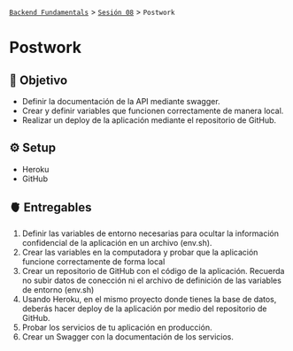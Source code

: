 [`Backend Fundamentals`](../../README.md) > [`Sesión 08`](../README.md) > `Postwork`

# Postwork

## 🎯 Objetivo

- Definir la documentación de la API mediante swagger.
- Crear y definir variables que funcionen correctamente de manera local.
- Realizar un deploy de la aplicación mediante el repositorio de GitHub.


## ⚙️ Setup

- Heroku
- GitHub

## 🫀 Entregables

1. Definir las variables de entorno necesarias para ocultar la información confidencial de la aplicación en un archivo (env.sh).
2. Crear las variables en la computadora y probar que la aplicación funcione correctamente de forma local
3. Crear un repositorio de GitHub con el código de la aplicación. Recuerda no subir datos de conección ni el archivo de definición de las variables de entorno (env.sh)
4. Usando Heroku, en el mismo proyecto donde tienes la base de datos, deberás hacer deploy de la aplicación por medio del repositorio de GitHub.
5. Probar los servicios de tu aplicación en producción.
6. Crear un Swagger con la documentación de los servicios.






